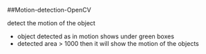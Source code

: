 ##Motion-detection-OpenCV

detect the motion of the object

- object detected as in motion  shows under green boxes
- detected area > 1000 then it will show the motion of the objects






